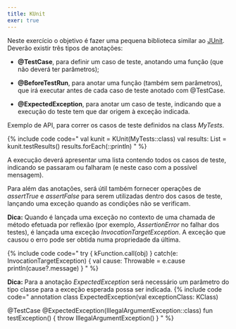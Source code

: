 ```yaml
---
title: KUnit
exer: true
---
```


Neste exercício o objetivo é fazer uma pequena biblioteca similar ao [JUnit](https://www.junit.org). Deverão existir três tipos de anotações:

- **@TestCase**, para definir um caso de teste, anotando uma função (que não deverá ter parâmetros);

- **@BeforeTestRun**, para anotar uma função (também sem parâmetros), que irá executar antes de cada caso de teste anotado com @TestCase.

- **@ExpectedException**, para anotar um caso de teste, indicando que a execução do teste tem que dar origem à exceção indicada.

Exemplo de API, para correr os casos de teste definidos na class *MyTests*.

{% include code code="
val kunit = KUnit(MyTests::class)
val results: List<TestCaseResult> = kunit.testResults()
results.forEach(::println)
"
%}

A execução deverá apresentar uma lista contendo todos os casos de teste, indicando se passaram ou falharam (e neste caso com a possível mensagem).

Para além das anotações, será útil também fornecer operações de *assertTrue* e *assertFalse* para serem utilizadas dentro dos casos de teste, lançando uma exceção quando as condições não se verificam.

**Dica:** Quando é lançada uma exceção no contexto de uma chamada de método efetuada por reflexão (por exemplo, *AssertionError* no falhar dos testes), é lançada uma exceção *InvocationTargetException*. A exceção que causou o erro pode ser obtida numa propriedade da última.

{% include code code="
try {
  kFunction.call(obj)
}
catch(e: InvocationTargetException) {
  val cause: Throwable = e.cause
  println(cause?.message)
}
"
%}


**Dica:** Para a anotação *ExpectedException* será necessário um parâmetro do tipo classe para a exceção esperada possa ser indicada.
{% include code code="
annotation class ExpectedException(val exceptionClass: KClass<out Exception>)

@TestCase
@ExpectedException(IllegalArgumentException::class)
fun testException() {
   throw IllegalArgumentException()
}
"
%}